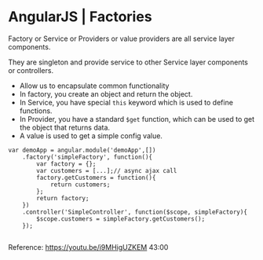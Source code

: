 # AngularJS | Factories

Factory or Service or Providers or value providers are all service layer components.

They are singleton and provide service to other Service layer components or controllers.

* Allow us to encapsulate common functionality
* In factory, you create an object and return the object.
* In Service, you have special `this` keyword which is used to define functions.
* In Provider, you have a standard `$get` function, which can be used to get the object that returns data.
* A value is used to get a simple config value.

```
var demoApp = angular.module('demoApp',[])
	.factory('simpleFactory', function(){
		var factory = {};
		var customers = [...];// async ajax call
		factory.getCustomers = function(){
			return customers;
		};
		return factory;
	})
	.controller('SimpleController', function($scope, simpleFactory){
		$scope.customers = simpleFactory.getCustomers();
	});
	
```

Reference:
https://youtu.be/i9MHigUZKEM  43:00




